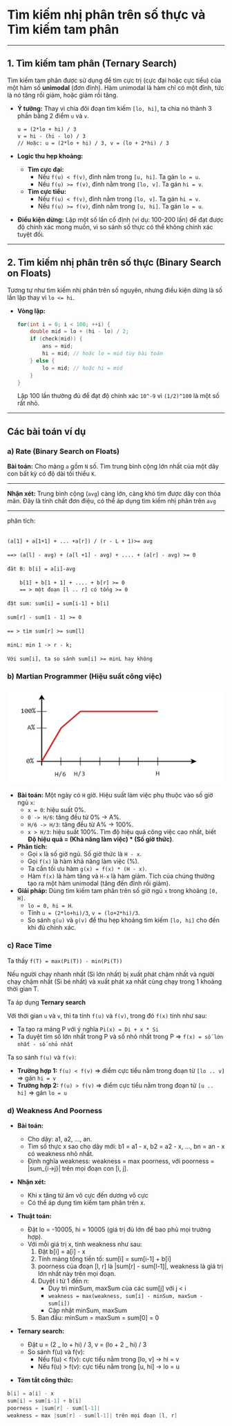 # Tìm kiếm nhị phân trên số thực và Tìm kiếm tam phân

---

## 1. Tìm kiếm tam phân (Ternary Search)

Tìm kiếm tam phân được sử dụng để tìm cực trị (cực đại hoặc cực tiểu) của một hàm số **unimodal** (đơn đỉnh). Hàm unimodal là hàm chỉ có một đỉnh, tức là nó tăng rồi giảm, hoặc giảm rồi tăng.

- **Ý tưởng:**
  Thay vì chia đôi đoạn tìm kiếm `[lo, hi]`, ta chia nó thành 3 phần bằng 2 điểm `u` và `v`.
  ```
  u = (2*lo + hi) / 3
  v = hi - (hi - lo) / 3
  // Hoặc: u = (2*lo + hi) / 3, v = (lo + 2*hi) / 3
  ```
- **Logic thu hẹp khoảng:**

  - **Tìm cực đại:**
    - Nếu `f(u) < f(v)`, đỉnh nằm trong `[u, hi]`. Ta gán `lo = u`.
    - Nếu `f(u) >= f(v)`, đỉnh nằm trong `[lo, v]`. Ta gán `hi = v`.
  - **Tìm cực tiểu:**
    - Nếu `f(u) < f(v)`, đỉnh nằm trong `[lo, v]`. Ta gán `hi = v`.
    - Nếu `f(u) >= f(v)`, đỉnh nằm trong `[u, hi]`. Ta gán `lo = u`.

- **Điều kiện dừng:**
  Lặp một số lần cố định (ví dụ: 100-200 lần) để đạt được độ chính xác mong muốn, vì so sánh số thực có thể không chính xác tuyệt đối.

---

## 2. Tìm kiếm nhị phân trên số thực (Binary Search on Floats)

Tương tự như tìm kiếm nhị phân trên số nguyên, nhưng điều kiện dừng là số lần lặp thay vì `lo <= hi`.

- **Vòng lặp:**
  ```cpp
  for(int i = 0; i < 100; ++i) {
      double mid = lo + (hi - lo) / 2;
      if (check(mid)) {
          ans = mid;
          hi = mid; // hoặc lo = mid tùy bài toán
      } else {
          lo = mid; // hoặc hi = mid
      }
  }
  ```
  Lặp 100 lần thường đủ để đạt độ chính xác `10^-9` vì `(1/2)^100` là một số rất nhỏ.

---

## Các bài toán ví dụ

### a) Rate (Binary Search on Floats)

**Bài toán:** Cho mảng `a` gồm `N` số. Tìm trung bình cộng lớn nhất của một dãy con bất kỳ có độ dài tối thiểu `K`.

---

**Nhận xét:** Trung bình cộng (`avg`) càng lớn, càng khó tìm được dãy con thỏa mãn. Đây là tính chất đơn điệu, có thể áp dụng tìm kiếm nhị phân trên `avg`

---

phân tích:

```

(a[1] + a[1+1] + ... +a[r]) / (r - L + 1)>= avg

==> (a[l] - avg) + (a[l +1] - avg) + .... + (a[r] - avg) >= 0

đăt B: b[i] = a[i]-avg

    b[1] + b[1 + 1] + .... + b[r] >= 0
    == > một đoạn [l .. r] có tổng >= 0

đặt sum: sum[i] = sum[i-1] + b[i]

sum[r] - sum[1 - 1] >= 0

== > tìm sum[r] >= sum[l]

minL: min 1 -> r - k;

Với sum[i], ta so sánh sum[i] >= minL hay không
```

### b) Martian Programmer (Hiệu suất công việc)

![alt text](img/bai2.png)

- **Bài toán:** Một ngày có `H` giờ. Hiệu suất làm việc phụ thuộc vào số giờ ngủ `x`:
  - `x = 0`: hiệu suất 0%.
  - `0 -> H/6`: tăng đều từ 0% -> A%.
  - `H/6 -> H/3`: tăng đều từ A% -> 100%.
  - `x > H/3`: hiệu suất 100%.
    Tìm độ hiệu quả công việc cao nhất, biết **Độ hiệu quả = (Khả năng làm việc) \* (Số giờ thức)**.
- **Phân tích:**
  - Gọi `x` là số giờ ngủ. Số giờ thức là `H - x`.
  - Gọi `f(x)` là hàm khả năng làm việc (%).
  - Ta cần tối ưu hàm `g(x) = f(x) * (H - x)`.
  - Hàm `f(x)` là hàm tăng và `H-x` là hàm giảm. Tích của chúng thường tạo ra một hàm unimodal (tăng đến đỉnh rồi giảm).
- **Giải pháp:** Dùng tìm kiếm tam phân trên số giờ ngủ `x` trong khoảng `[0, H]`.
  - `lo = 0, hi = H`.
  - Tính `u = (2*lo+hi)/3`, `v = (lo+2*hi)/3`.
  - So sánh `g(u)` và `g(v)` để thu hẹp khoảng tìm kiếm `[lo, hi]` cho đến khi đủ chính xác.

### c) Race Time

Ta thấy `f(T) = max(Pi(T)) - min(Pi(T))`

Nếu người chạy nhanh nhất (Si lớn nhất) bị xuất phát chậm nhất và người chạy chậm nhất (Si bé nhất) và xuất phát xa nhất cùng chạy trong 1 khoảng thời gian T.

Ta áp dụng **Ternary search**

Với thời gian `u` và `v`, thì ta tính `f(u)` và `f(v)`, trong đó `f(x)` tính như sau:

- Ta tạo ra mảng P với ý nghĩa `Pi(x) = Di + x * Si`
- Ta duyệt tìm số lớn nhất trong P và số nhỏ nhất trong P => `f(x) = số lớn nhất - số nhỏ nhất`

Ta so sánh `f(u)` và `f(v)`:

- **Trường hợp 1:** `f(u) < f(v)` => điểm cực tiểu nằm trong đoạn từ `[lo .. v]` => gán `hi = v`
- **Trường hợp 2:** `f(u) > f(v)` => điểm cực tiểu nằm trong đoạn từ `[u .. hi]` => gán `lo = u`

### d) Weakness And Poorness

- **Bài toán:**

  - Cho dãy: a1, a2, ..., an.
  - Tìm số thực x sao cho dãy mới: b1 = a1 - x, b2 = a2 - x, ..., bn = an - x có weakness nhỏ nhất.
  - Định nghĩa weakness: weakness = max poorness, với poorness = |sum\_{i->j}| trên mọi đoạn con [i, j].

- **Nhận xét:**

  - Khi x tăng từ âm vô cực đến dương vô cực
  - Có thể áp dụng tìm kiếm tam phân trên x.

- **Thuật toán:**

  - Đặt lo = -10005, hi = 10005 (giá trị đủ lớn để bao phủ mọi trường hợp).
  - Với mỗi giá trị x, tính weakness như sau:
    1. Đặt b[i] = a[i] - x
    2. Tính mảng tổng tiền tố: sum[i] = sum[i-1] + b[i]
    3. poorness của đoạn [l, r] là |sum[r] - sum[l-1]|, weakness là giá trị lớn nhất này trên mọi đoạn.
    4. Duyệt i từ 1 đến n:
       - Duy trì minSum, maxSum của các sum[j] với j < i
       - `weakness = max(weakness, sum[i] - minSum, maxSum - sum[i])`
       - Cập nhật minSum, maxSum
    5. Ban đầu: minSum = maxSum = sum[0] = 0

- **Ternary search:**

  - Đặt u = (2 _ lo + hi) / 3, v = (lo + 2 _ hi) / 3
  - So sánh f(u) và f(v):
    - Nếu f(u) < f(v): cực tiểu nằm trong [lo, v] → hi = v
    - Nếu f(u) > f(v): cực tiểu nằm trong [u, hi] → lo = u

- **Tóm tắt công thức:**

```cpp
b[i] = a[i] - x
sum[i] = sum[i-1] + b[i]
poorness = |sum[r] - sum[l-1]|
weakness = max |sum[r] - sum[l-1]| trên mọi đoạn [l, r]
```
